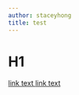 ```yaml
---
author: staceyhong
title: test
---
```

# H1
[link text ](../file-name[invali;de].md)
[link text ](../index.md)
